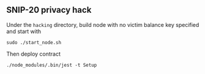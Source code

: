 ## SNIP-20 privacy hack
Under the `hacking` directory, build node with no victim balance key specified and start with
```
sudo ./start_node.sh
```
Then deploy contract
```
./node_modules/.bin/jest -t Setup
```

